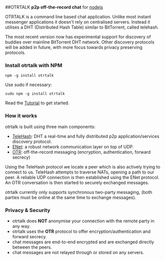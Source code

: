 ##OTRTALK
**p2p off-the-record chat** for [nodejs](http://nodejs.org/)

OTRTALK is a command line based chat application.
Unlike most instant messenger applications it doesn't rely on centralised servers.
Instead it utilises a DHT (Distributed Hash Table) similar to BitTorrent, called telehash.

The most recent version now has experimental support for discovery of buddies over mainline BitTorrent DHT network.
Other discovery protocols will be added in future, with more focus towards privacy preserving protocols.

### Install otrtalk with NPM

	npm -g install otrtalk

Use sudo if necessary:

	sudo npm -g install otrtalk

Read the [Tutorial](https://github.com/mnaamani/node-otr-talk/blob/master/Tutorial.md) to get started.

### How it works

otrtalk is built using three main components:

* [TeleHash](https://github.com/mnaamani/node-telehash): DHT a real-time and fully distributed p2p application/services discovery protocol.
* [ENet](https://github.com/mnaamani/enet-npm): a robust network communication layer on top of UDP.
* [OTR](https://github.com/mnaamani/otr4-em): off-the-record messaging (encryption, authentication, forward secrecy)


Using the TeleHash protocol we locate a peer which is also actively trying to connect to us.
TeleHash attempts to traverse NATs, opening a path to our peer. A reliable UDP connection is then established using the ENet protocol.
An OTR conversation is then started to securely exchanged messages.

otrtalk currently only supports synchronous two-party messaging, (both parties must be online at the same time to exchange messages).

### Privacy & Security
* otrtalk does **NOT** anonymise your connection with the remote party in any way.
* otrtalk uses the **OTR** protocol to offer encryption/authentication and forward secrecy.
* chat messages are end-to-end encrypted and are exchanged directly between the peers.
* chat messages are not relayed through or stored on any servers.
